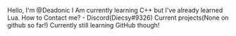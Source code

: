Hello, I'm @Deadonic
I  Am  currently learning C++ but I've already learned Lua.
How to Contact me? - Discord(Diecsy#9326)
Current projects(None on github so far!)
Currently still learning GitHub though!
